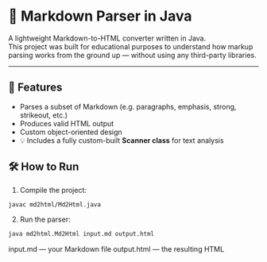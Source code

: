 # 📝 Markdown Parser in Java

A lightweight Markdown-to-HTML converter written in Java.  
This project was built for educational purposes to understand how markup parsing works from the ground up — without using any third-party libraries.

---

## 🚀 Features

- Parses a subset of Markdown (e.g. paragraphs, emphasis, strong, strikeout, etc.)
- Produces valid HTML output
- Custom object-oriented design
- 💡 Includes a fully custom-built **Scanner class** for text analysis

## 🛠 How to Run

1. Compile the project:
```bash
javac md2html/Md2Html.java
```
2. Run the parser:
```bash
java md2html.Md2Html input.md output.html
```
input.md — your Markdown file
output.html — the resulting HTML
